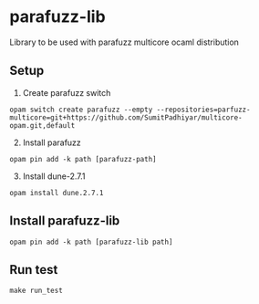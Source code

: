 # parafuzz-lib
Library to be used with parafuzz multicore ocaml distribution 

## Setup
1. Create parafuzz switch

```
opam switch create parafuzz --empty --repositories=parfuzz-multicore=git+https://github.com/SumitPadhiyar/multicore-opam.git,default
```

2. Install parafuzz

```
opam pin add -k path [parafuzz-path]
```

3. Install dune-2.7.1
```
opam install dune.2.7.1
```

## Install parafuzz-lib
```
opam pin add -k path [parafuzz-lib path]
```

## Run test
```
make run_test
```
